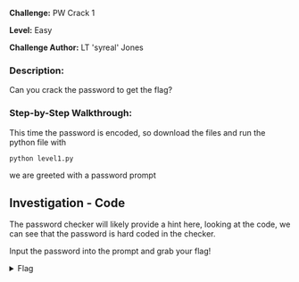 **Challenge:** PW Crack 1

**Level:** Easy

**Challenge Author:** LT 'syreal' Jones

### Description: 
Can you crack the password to get the flag?

### Step-by-Step Walkthrough:
This time the password is encoded, so download the files and run the python file with

`python level1.py`

we are greeted with a password prompt

## Investigation - Code
The password checker will likely provide a hint here, looking at the code, we can see that the password is hard coded in the checker.

Input the password into the prompt and grab your flag!

<details><summary>Flag</summary>
    <pre>
    picoCTF{545h_r1ng1ng_56891419}
    </pre>
   </details>